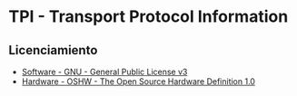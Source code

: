 # TPI - Transport Protocol Information

## Licenciamiento
* [Software - GNU - General Public License v3](https://github.com/TPI-Transport-Protocol-Information/Index/blob/master/Licenses/License%20-%20GNU.md)
* [Hardware - OSHW - The Open Source Hardware Definition 1.0](https://github.com/TPI-Transport-Protocol-Information/Index/blob/master/Licenses/License%20-%20OSHW.md)
